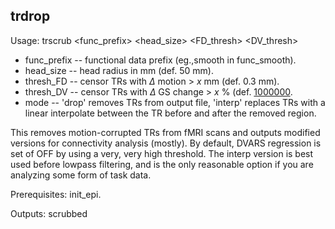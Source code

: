 trdrop
------
Usage: trscrub <func_prefix> <head_size> <FD_thresh> <DV_thresh> <mode>

+ func_prefix -- functional data prefix (eg.,smooth in func_smooth). 
+ head_size -- head radius in mm (def. 50 mm). 
+ thresh_FD -- censor TRs with $\Delta$ motion > $x$ mm (def. 0.3 mm). 
+ thresh_DV -- censor TRs with $\Delta$ GS change > $x$ \% (def. [1000000](http://upload.wikimedia.org/wikipedia/en/1/16/Drevil_million_dollars.jpg). 
+ mode -- 'drop' removes TRs from output file, 'interp' replaces TRs with a linear interpolate between the TR before and after the removed region.

This removes motion-corrupted TRs from fMRI scans and outputs modified versions for connectivity analysis (mostly). By default, DVARS regression is set of OFF by using a very, very high threshold. The interp version is best used before lowpass filtering, and is the only reasonable option if you are analyzing some form of task data.

Prerequisites: init_epi.

Outputs: scrubbed

